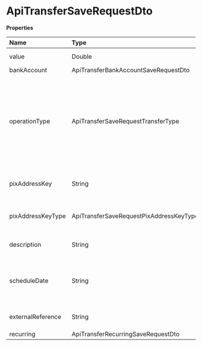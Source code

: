 # ApiTransferSaveRequestDto

**Properties**

| Name              | Type                                    | Required | Description                                                                                                                        |
| :---------------- | :-------------------------------------- | :------- | :--------------------------------------------------------------------------------------------------------------------------------- |
| value             | Double                                  | ✅       | Amount to be transferred                                                                                                           |
| bankAccount       | ApiTransferBankAccountSaveRequestDto    | ❌       |                                                                                                                                    |
| operationType     | ApiTransferSaveRequestTransferType      | ❌       | Transfer modality. If not informed and the receiving institution is a Pix participant, the transfer is via Pix. Otherwise via TED. |
| pixAddressKey     | String                                  | ❌       | Enter the Pix key if it is a transfer to a Pix key                                                                                 |
| pixAddressKeyType | ApiTransferSaveRequestPixAddressKeyType | ❌       | Enter the type of key if it is a transfer to a Pix key                                                                             |
| description       | String                                  | ❌       | Transfers via Pix allow description                                                                                                |
| scheduleDate      | String                                  | ❌       | For scheduled transfers, if not informed, payment is instantaneous                                                                 |
| externalReference | String                                  | ❌       | Transfer identifier in your system                                                                                                 |
| recurring         | ApiTransferRecurringSaveRequestDto      | ❌       |                                                                                                                                    |

<!-- This file was generated by liblab | https://liblab.com/ -->
